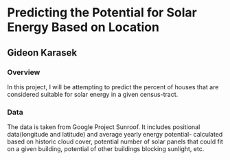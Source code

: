 # Predicting the Potential for Solar Energy Based on Location
## Gideon Karasek
### Overview
In this project, I will be attempting to predict the percent of houses that are considered suitable for solar energy in a given census-tract. 

### Data
The data is taken from Google Project Sunroof. It includes positional data(longitude and latitude) and average yearly energy potential- calculated based on historic cloud cover, potential number of solar panels that could fit on a given building, potential of other buildings blocking sunlight, etc.

